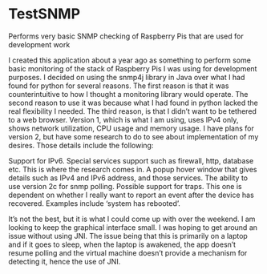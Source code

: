 # TestSNMP
Performs very basic SNMP checking of Raspberry Pis that are used for development work

I created this application about a year ago as something to perform some basic monitoring of the stack of Raspberry Pis I was using for development purposes.  I decided on using the snmp4j library in Java over what I had found for python for several reasons.  The first reason is that it was counterintuitive to how I thought a monitoring library would operate.  The second reason to use it was because what I had found in python lacked the real flexibility I needed.  The third reason, is that I didn’t want to be tethered to a web browser.  Version 1, which is what I am using, uses IPv4 only, shows network utilization, CPU usage and memory usage.  I have plans for version 2, but have some research to do to see about implementation of my desires.
Those details include the following:

Support for IPv6.
Special services support such as firewall, http, database etc.  This is where the research comes in.
A popup hover window that gives details such as IPv4 and IPv6 address, and those services.
The ability to use version 2c for snmp polling.
Possible support for traps.  This one is dependent on whether I really want to report an event after the device has recovered.  Examples include ‘system has rebooted’.

It’s not the best, but it is what I could come up with over the weekend.  I am looking to keep the graphical interface small.  I was hoping to get around an issue without using JNI.  The issue being that this is primarily on a laptop and if it goes to sleep, when the laptop is awakened, the app doesn’t resume polling and the virtual machine doesn’t provide a mechanism for detecting it, hence the use of JNI.
